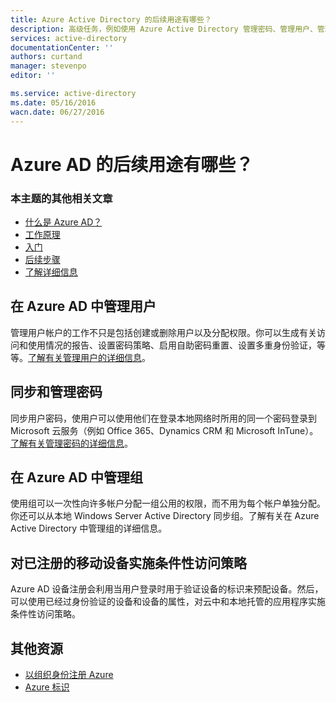 ```yaml
---
title: Azure Active Directory 的后续用途有哪些？
description: 高级任务，例如使用 Azure Active Directory 管理密码、管理用户、管理组以及进行条件性访问
services: active-directory
documentationCenter: ''
authors: curtand
manager: stevenpo
editor: ''

ms.service: active-directory
ms.date: 05/16/2016
wacn.date: 06/27/2016
---
```


# Azure AD 的后续用途有哪些？

### 本主题的其他相关文章
- [什么是 Azure AD？](./active-directory-whatis.md)
- [工作原理](./active-directory-works.md)
- [入门](./active-directory-get-started.md)
- [后续步骤](./active-directory-next-steps.md)
- [了解详细信息](./active-directory-learn-map.md)

## 在 Azure AD 中管理用户
管理用户帐户的工作不只是包括创建或删除用户以及分配权限。你可以生成有关访问和使用情况的报告、设置密码策略、启用自助密码重置、设置多重身份验证，等等。[了解有关管理用户的详细信息](./active-directory-create-users.md)。

## 同步和管理密码
同步用户密码，使用户可以使用他们在登录本地网络时所用的同一个密码登录到 Microsoft 云服务（例如 Office 365、Dynamics CRM 和 Microsoft InTune）。[了解有关管理密码的详细信息](./active-directory-manage-passwords.md)。

## 在 Azure AD 中管理组
使用组可以一次性向许多帐户分配一组公用的权限，而不用为每个帐户单独分配。你还可以从本地 Windows Server Active Directory 同步组。了解有关在 Azure Active Directory 中管理组的详细信息。

## 对已注册的移动设备实施条件性访问策略
Azure AD 设备注册会利用当用户登录时用于验证设备的标识来预配设备。然后，可以使用已经过身份验证的设备和设备的属性，对云中和本地托管的应用程序实施条件性访问策略。

## 其他资源

* [以组织身份注册 Azure](./sign-up-organization.md)
* [Azure 标识](./fundamentals-identity.md)

<!---HONumber=Mooncake_0620_2016-->